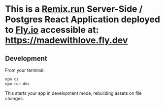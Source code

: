 # This is a [Remix.run](https://twitter.com/remix_run) Server-Side / Postgres React Application deployed to [Fly.io](https://twitter.com/flydotio) accessible at: https://madewithlove.fly.dev

## Development

From your terminal:

```sh
npm ci
npm run dev
```

This starts your app in development mode, rebuilding assets on file changes.
